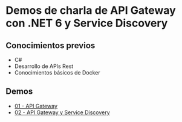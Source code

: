 # Demos de charla de API Gateway con .NET 6 y Service Discovery

## **Conocimientos previos**  
* C#
* Desarrollo de APIs Rest
* Conocimientos básicos de Docker

## **Demos**  
* [01 - API Gateway](demo01)
* [02 - API Gateway y Service Discovery](demo02)